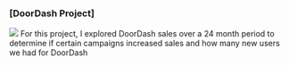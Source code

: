 ### [DoorDash Project]
<img src="DoorDash Analytics (1) First screen.png?raw=true"/>
For this project, I explored DoorDash sales over a 24 month period to determine if certain campaigns increased sales and how many new users we had for DoorDash
